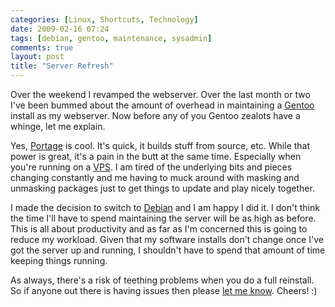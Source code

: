 ```yaml
---
categories: [Linux, Shortcuts, Technology]
date: 2009-02-16 07:24
tags: [debian, gentoo, maintenance, sysadmin]
comments: true
layout: post
title: "Server Refresh"
---
```

Over the weekend I revamped the webserver. Over the last month or two I've been bummed about the amount of overhead in maintaining a <a href="Gentoo" title="http://www.gentoo.org/">Gentoo</a> install as my webserver. Now before any of you Gentoo zealots have a whinge, let me explain.

Yes, <a href="Portage" title="http://en.wikipedia.org/wiki/Portage_(software)">Portage</a> is cool. It's quick, it builds stuff from source, etc. While that power is great, it's a pain in the butt at the same time. Especially when you're running on a <a href="VPS" title="http://en.wikipedia.org/wiki/Virtual_private_server">VPS</a>. I am tired of the underlying bits and pieces changing constantly and me having to muck around with masking and unmasking packages just to get things to update and play nicely together.

I made the decision to switch to <a href="Debian" title="http://www.debian.org/">Debian</a> and I am happy I did it. I don't think the time I'll have to spend maintaining the server will be as high as before. This is all about productivity and as far as I'm concerned this is going to reduce my workload. Given that my software installs don't change once I've got the server up and running, I shouldn't have to spend that amount of time keeping things running.

As always, there's a risk of teething problems when you do a full reinstall. So if anyone out there is having issues then please <a href="Contact me" title="/contact-me/">let me know</a>. Cheers! :)
